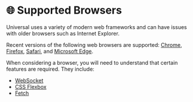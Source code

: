 # 🌐 Supported Browsers

Universal uses a variety of modern web frameworks and can have issues with older browsers such as Internet Explorer.

Recent versions of the following web browsers are supported: [Chrome](https://www.google.com/chrome/), [Firefox](http://www.mozilla.org/firefox/), [Safari](http://www.apple.com/safari/), and [Microsoft Edge](https://www.microsoft.com/en-us/windows/microsoft-edge).&#x20;

When considering a browser, you will need to understand that certain features are required. They include:

* [WebSocket](https://caniuse.com/?search=websocket)
* [CSS Flexbox](https://caniuse.com/?search=flexbox)
* [Fetch](https://caniuse.com/?search=fetch)
